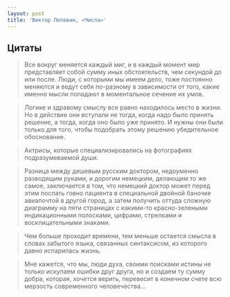 ```yaml
---
layout: post
title: 'Виктор Пелевин, «Числа»'
---
```


## Цитаты
>Все вокруг меняется каждый миг, и в каждый момент мир представляет собой сумму иных обстоятельств, чем секундой до или после. Люди, с которыми мы имеем дело, тоже постоянно меняются и ведут себя по-разному в зависимости от того, какие именно мысли попадают в моментальное сечение их умов.

>Логике и здравому смыслу все равно находилось место в жизни. Но в действие они вступали не тогда, когда надо было принять решение, а тогда, когда оно было уже принято. И нужны они были только для того, чтобы подобрать этому решению убедительное обоснование.

>Актрисы, которые специализировались на фотографиях подразумеваемой души.

>Разница между дешевым русским доктором, недоуменно разводящим руками, и дорогим немецким, делающим то же самое, заключается в том, что немецкий доктор может перед этим послать говно пациента в специальной двойной баночке авиапочтой в другой город, а затем получить оттуда сложную диаграмму на пяти страницах с какими-то красно-зелеными индикационными полосками, цифрами, стрелками и восклицательными знаками.

>Чем больше проходит времени, тем меньше остается смысла в словах забытого языка, связанных синтаксисом, из которого давно испарилась жизнь.

>Мне кажется, что мы, люди духа, своими поисками истины не только искупаем ошибки друг друга, но и создаем ту сумму добра, которая, хочется верить, перевесит в конечном счете всю мерзость современного человечества…
